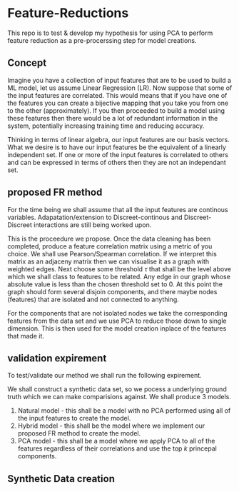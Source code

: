 # Feature-Reductions
 
This repo is to test & develop my hypothesis for using PCA to perform feature reduction as a pre-procerssing step for model creations.

## Concept

Imagine you have a collection of input features that are to be used to build a ML model, let us assume Linear Regression (LR). Now suppose that some of the input features are correlated. This would means that if you have one of the features you can create a bijective mapping that you take you from one to the other (approximately). If you then proceeded to build a model using these features then there would be a lot of redundant information in the system, potentially increasing training time and reducing accuracy.

Thinking in terms of linear algebra, our input features are our basis vectors. What we desire is to have our input features be the equivalent of a linearly independent set. If one or more of the input features is correlated to others and can be expressed in terms of others then they are not an independant set.

## proposed FR method

For the time being we shall assume that all the input features are continous variables. Adapatation/extension to Discreet-continous and Discreet-Discreet interactions are still being worked upon.

This is the proceedure we propose. Once the data cleaning has been completed, produce a feature correlation matrix using a metric of you choice. We shall use Pearson/Spearman correlation. If we interpret this matrix as an adjaceny matrix then we can visualise it as a graph with weighted edges. Next choose some threshold $\tau$ that shall be the level above which we shall class to features to be related. Any edge in our graph whose absolute value is less than the chosen threshold set to 0. At this point the graph should form several disjoin components, and there maybe nodes (features) that are isolated and not connected to anything.

For the components that are not isolated nodes we take the corresponding features from the data set and we use PCA to reduce those down to single dimension. This is then used for the model creation inplace of the features that made it.

## validation expirement

To test/validate our method we shall run the following expirement.

We shall construct a synthetic data set, so we pocess a underlying ground truth which we can make comparisions against. We shall produce 3 models.
 1. Natural model - this shall be a model with no PCA performed using all of the input features to create the model.
 2. Hybrid model - this shall be the model where we implement our proposed FR method to create the model.
 3. PCA model - this shall be a model where we apply PCA to all of the features regardless of their correlations and use the top $k$ princepal components.


## Synthetic Data creation


